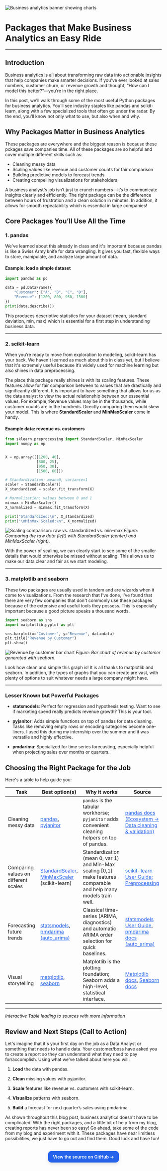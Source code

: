 <style>
  /* page tweaks you already had … */
  main, .page-content, .wrapper { max-width: 860px; margin: 0 auto; }
  a { color: #2563eb; }                 /* OK to keep simple link color */

  /* === Scoped CTA styles (won't touch other links) === */
  .footer-cta { text-align:center; margin: 32px 0; }
  .footer-cta .cta-button{
    display:inline-block; padding:10px 16px; border-radius:10px;
    background:#2563eb; color:#fff !important; font-weight:600;
    text-decoration:none; box-shadow:0 4px 12px rgba(0,0,0,.12);
    transition:transform .08s ease, background .15s ease;
  }
  .footer-cta .cta-button:hover{ background:#1d4ed8; transform:translateY(-1px); }
  .footer-cta .cta-button:active{ transform:translateY(0); }
</style>

![Business analytics banner showing charts](assets/img/banner.jpg)

# Packages that Make Business Analytics an Easy Ride

---

## Introduction

Business analytics is all about transforming raw data into actionable insights that help companies make smarter decisions. If you’ve ever looked at sales numbers, customer churn, or revenue growth and thought, “How can I model this better?”—you’re in the right place.

In this post, we’ll walk through some of the most useful Python packages for business analytics. You’ll see industry staples like pandas and scikit-learn, along with a few specialized tools that often go under the radar. By the end, you’ll know not only what to use, but also when and why.

## Why Packages Matter in Business Analytics

These packages are everywhere and the biggest reason is because these pckages save companies time. All of these packages are so helpful and cover multiple different skills such as:

- Cleaning messy data
- Scaling values like revenue and customer counts for fair comparison
- Building predictive models to forecast trends
- Creating compelling visualizations for stakeholders

A business analyst's job isn’t just to crunch numbers—it’s to communicate insights clearly and efficiently. The right package can be the difference between hours of frustration and a clean solution in minutes. In addition, it allows for smooth repeatability which is essential in large companies!

## Core Packages You’ll Use All the Time

### 1. pandas

We've learned about this already in class and it's important because pandas is like a Swiss Army knife for data wrangling. It gives you fast, flexible ways to store, manipulate, and analyze large amount of data.

#### Example: load a simple dataset

```python
import pandas as pd

data = pd.DataFrame({
    "Customer": ["A", "B", "C", "D"],
    "Revenue": [1200, 800, 950, 1500]
})
print(data.describe())
```

This produces descriptive statistics for your dataset (mean, standard deviation, min, max) which is essential for a first step in understanding business data.

---

### 2. scikit-learn

When you’re ready to move from exploration to modeling, scikit-learn has your back. We haven't learned as much about this in class yet, but I believe that it's extremely useful because it’s widely used for machine learning but also shines in data preprocessing.

The place this package really shines is with its scaling features. These features allow for fair comparison between to values that are drastically and significantly different. It is important to have something that allows for us as the data analyst to view the actual relationship between our esssential values. For example,rRevenue values may be in the thousands, while customer counts are in the hundreds. Directly comparing them would skew your model. This is where **StandardScaler** and **MinMaxScaler** come in handy.

#### Example data: revenue vs. customers

```python
from sklearn.preprocessing import StandardScaler, MinMaxScaler
import numpy as np


X = np.array([[1200, 40],
              [800, 25],
              [950, 30],
              [1500, 60]])

# Standardization: mean=0, variance=1
scaler = StandardScaler()
X_standardized = scaler.fit_transform(X)

# Normalization: values between 0 and 1
minmax = MinMaxScaler()
X_normalized = minmax.fit_transform(X)

print("Standardized:\n", X_standardized)
print("\nMinMax Scaled:\n", X_normalized)
```

![Scaling comparison: raw vs. standardized vs. min–max](assets/img/scaling_comparison.png)
_Figure: Comparing the raw data (left) with StandardScaler (center) and MinMaxScaler (right)._

With the power of scaling, we can clearly start to see some of the smaller details that would otherwise be missed without scaling. This allows us to make our data clear and fair as we start modeling.

---

### 3. matplotlib and seaborn

These two packages are usually used in tandem and are wizards when it come to visualizations. From the research that I've done, I've found that there are very few companies that don't commonly use these packages because of the extensive and useful tools they possess. This is especially important because a good picture speaks a thousand words.

```python
import seaborn as sns
import matplotlib.pyplot as plt

sns.barplot(x="Customer", y="Revenue", data=data)
plt.title("Revenue by Customer")
plt.show()
```

![Revenue by customer bar chart](assets/img/revenue_by_customer.png)
_Figure: Bar chart of revenue by customer generated with seaborn._

Look how clean and simple this graph is! It is all thanks to matplotlib and seaborn. In addition, the types of graphs that you can create are vast, with plenty of options to suit whatever needs a large company might have.

---

### Lesser Known but Powerful Packages

- **statsmodels**: Perfect for regression and hypothesis testing. Want to see if marketing spend really predicts revenue growth? This is your tool.

- **pyjanitor**: Adds simple functions on top of pandas for data cleaning. Tasks like removing empty rows or encoding categories become one-liners. I used this during my internship over the summer and it was versatile and highly effective.

- **pmdarima**: Specialized for time series forecasting, especially helpful when projecting sales over months or quarters.

## Choosing the Right Package for the Job

Here's a table to help guide you:

| Task                                 | Best option(s)                                                                                                                                                                | Why it works                                                                                                          | Source                                                                                                                                                                                        |
| ------------------------------------ | ----------------------------------------------------------------------------------------------------------------------------------------------------------------------------- | --------------------------------------------------------------------------------------------------------------------- | --------------------------------------------------------------------------------------------------------------------------------------------------------------------------------------------- |
| Cleaning messy data                  | [pandas](https://pandas.pydata.org/docs/), [pyjanitor](https://pandas.pydata.org/pandas-docs/version/1.5.1/ecosystem.html)                                                    | `pandas` is the tabular workhorse; `pyjanitor` adds convenient cleaning helpers on top of pandas.                     | [pandas docs (Ecosystem → Data cleaning & validation)](https://pandas.pydata.org/pandas-docs/version/1.5.1/ecosystem.html)                                                                    |
| Comparing values on different scales | [StandardScaler](https://scikit-learn.org/stable/modules/preprocessing.html), [MinMaxScaler](https://scikit-learn.org/stable/modules/preprocessing.html) (scikit-learn)       | Standardization (mean 0, var 1) and Min-Max scaling \[0,1\] make features comparable and help many models train well. | [scikit-learn User Guide: Preprocessing](https://scikit-learn.org/stable/modules/preprocessing.html)                                                                                          |
| Forecasting future trends            | [statsmodels](https://www.statsmodels.org/stable/user-guide.html), [pmdarima (auto_arima)](https://alkaline-ml.com/pmdarima/modules/generated/pmdarima.arima.auto_arima.html) | Classical time-series (ARIMA, diagnostics) and automatic ARIMA order selection for quick baselines.                   | [statsmodels User Guide](https://www.statsmodels.org/stable/user-guide.html), [pmdarima docs (auto_arima)](https://alkaline-ml.com/pmdarima/modules/generated/pmdarima.arima.auto_arima.html) |
| Visual storytelling                  | [matplotlib](https://matplotlib.org/stable/), [seaborn](https://seaborn.pydata.org/)                                                                                          | Matplotlib is the plotting foundation; Seaborn adds a high-level, statistical interface.                              | [Matplotlib docs](https://matplotlib.org/stable/), [Seaborn docs](https://seaborn.pydata.org/)                                                                                                |

---

_Interactive Table leading to sources with more information_

## Review and Next Steps (Call to Action)

Let's imagine that it's your first day on the job as a Data Analyst or something that needs to handle data. Your customer/boss have asked you to create a report so they can understand what they need to pay for/accomplish. Using what we've talked about here you will:

1. **Load** the data with pandas.

1. **Clean** missing values with pyjanitor.

1. **Scale** features like revenue vs. customers with scikit-learn.

1. **Visualize** patterns with seaborn.

1. **Build** a forecast for next quarter’s sales using pmdarima.

As shown throughout this blog post, business analytics doesn't have to be complicated. With the right packages, and a little bit of help from my blog, creating reports has never been so easy! Go ahead, take some of the code from my blog and experiment with it. These packages have near limitless possibilities, we just have to go out and find them. Good luck and have fun!

<div class="footer-cta">
  <a class="cta-button"
     href="https://github.com/USER/REPO"
     target="_blank" rel="noopener">
    View the source on GitHub →
  </a>
</div>

<style>
  .btn-primary{
    display:inline-block; padding:10px 16px; border-radius:10px;
    background:#2563eb; color:#fff !important; font-weight:600;
    text-decoration:none; box-shadow:0 4px 12px rgba(0,0,0,.12);
    transition:transform .08s ease, background .15s ease;
  }
  .btn-primary:hover{ background:#1d4ed8; transform:translateY(-1px); }
  .btn-primary:active{ transform:translateY(0); }
</style>
